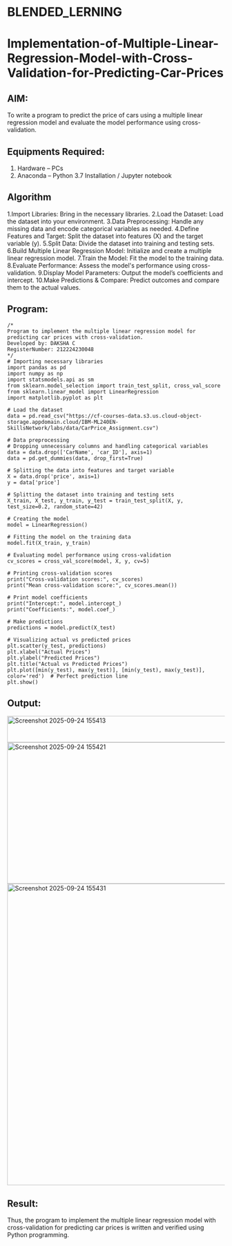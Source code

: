 # BLENDED_LERNING
# Implementation-of-Multiple-Linear-Regression-Model-with-Cross-Validation-for-Predicting-Car-Prices

## AIM:
To write a program to predict the price of cars using a multiple linear regression model and evaluate the model performance using cross-validation.

## Equipments Required:
1. Hardware – PCs
2. Anaconda – Python 3.7 Installation / Jupyter notebook

## Algorithm
1.Import Libraries: Bring in the necessary libraries.
2.Load the Dataset: Load the dataset into your environment.
3.Data Preprocessing: Handle any missing data and encode categorical variables as needed.
4.Define Features and Target: Split the dataset into features (X) and the target variable (y).
5.Split Data: Divide the dataset into training and testing sets.
6.Build Multiple Linear Regression Model: Initialize and create a multiple linear regression model.
7.Train the Model: Fit the model to the training data.
8.Evaluate Performance: Assess the model's performance using cross-validation.
9.Display Model Parameters: Output the model’s coefficients and intercept.
10.Make Predictions & Compare: Predict outcomes and compare them to the actual values.
## Program:
```
/*
Program to implement the multiple linear regression model for predicting car prices with cross-validation.
Developed by: DAKSHA C
RegisterNumber: 212224230048
*/
# Importing necessary libraries
import pandas as pd
import numpy as np
import statsmodels.api as sm
from sklearn.model_selection import train_test_split, cross_val_score
from sklearn.linear_model import LinearRegression
import matplotlib.pyplot as plt

# Load the dataset
data = pd.read_csv("https://cf-courses-data.s3.us.cloud-object-storage.appdomain.cloud/IBM-ML240EN-SkillsNetwork/labs/data/CarPrice_Assignment.csv")

# Data preprocessing
# Dropping unnecessary columns and handling categorical variables
data = data.drop(['CarName', 'car_ID'], axis=1)
data = pd.get_dummies(data, drop_first=True)

# Splitting the data into features and target variable
X = data.drop('price', axis=1)
y = data['price']

# Splitting the dataset into training and testing sets
X_train, X_test, y_train, y_test = train_test_split(X, y, test_size=0.2, random_state=42)

# Creating the model
model = LinearRegression()

# Fitting the model on the training data
model.fit(X_train, y_train)

# Evaluating model performance using cross-validation
cv_scores = cross_val_score(model, X, y, cv=5)

# Printing cross-validation scores
print("Cross-validation scores:", cv_scores)
print("Mean cross-validation score:", cv_scores.mean())

# Print model coefficients
print("Intercept:", model.intercept_)
print("Coefficients:", model.coef_)

# Make predictions
predictions = model.predict(X_test)

# Visualizing actual vs predicted prices
plt.scatter(y_test, predictions)
plt.xlabel("Actual Prices")
plt.ylabel("Predicted Prices")
plt.title("Actual vs Predicted Prices")
plt.plot([min(y_test), max(y_test)], [min(y_test), max(y_test)], color='red')  # Perfect prediction line
plt.show()

```

## Output:
<img width="1035" height="61" alt="Screenshot 2025-09-24 155413" src="https://github.com/user-attachments/assets/fc19a3ec-59fd-4fcf-81b1-401994a0119a" />
<img width="964" height="327" alt="Screenshot 2025-09-24 155421" src="https://github.com/user-attachments/assets/2f201c7b-3f1e-4b58-af3b-fb65f69750e6" />
<img width="952" height="698" alt="Screenshot 2025-09-24 155431" src="https://github.com/user-attachments/assets/d5ecc044-c2df-4374-85b4-f58b57faa5e6" />



## Result:
Thus, the program to implement the multiple linear regression model with  cross-validation for predicting car prices is written and verified using Python programming.
